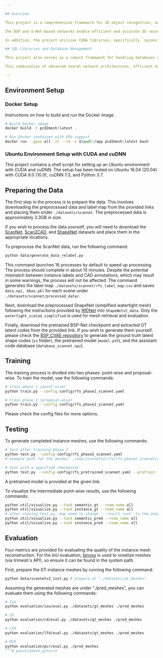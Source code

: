 ```yaml
---

## Overview

This project is a comprehensive framework for 3D object recognition, annotation, and reconstruction from point clouds. It leverages advanced neural network architectures including Binary Space Partitioning (BSP) tree-based networks, U-Net-based networks, Transformer networks, and PointNet++ networks.

The BSP and U-Net-based networks enable efficient and accurate 3D reconstruction from point clouds. Transformer networks, renowned for their effectiveness in natural language processing tasks, are employed to handle the complex relationships and structures within 3D data. PointNet++, a highly effective network for point cloud processing, is used to capture both fine details and global structures.

In addition, the project utilizes CUDA libraries, specifically `spconv`, to efficiently handle sparse tensors. This ensures that the project can handle large amounts of data and complex computations, making it suitable for a wide range of applications.

## SQL Libraries and Database Management

This project also serves as a robust framework for handling databases using all major SQL libraries. It provides functionalities for collecting, managing, and visualizing point data for further use in comparison and analysis. The project leverages SQL commands and Python libraries for SQL databases to efficiently manage and manipulate 3D object data, enhancing the project's capabilities in handling complex 3D reconstructions.

This combination of advanced neural network architectures, efficient data handling techniques, and comprehensive database management makes this project a truly badass framework for anyone looking to dive deep into the world of 3D data, machine learning, and database management.

---
```


## Environment Setup

### Docker Setup

Instructions on how to build and run the Docker image.

```bash
# Build Docker image
docker build -t pcd2mesh:latest .

# Run Docker container with GPU support
docker run --gpus all -it --rm -v $(pwd):/app pcd2mesh:latest bash
```

### Ubuntu Environment Setup with CUDA and cuDNN

This project contains a shell script for setting up an Ubuntu environment with CUDA and cuDNN. The setup has been tested on Ubuntu 16.04 (20.04) with CUDA 9.0 (10.0), cuDNN 7.3, and Python 3.7.


## Preparing the Data

The first step in the process is to prepare the data. This involves downloading the preprocessed data and label map from the provided links and placing them under `./datasets/scannet`. The preprocessed data is approximately 3.3GB in size.

If you wish to process the data yourself, you will need to download the [ScanNet](http://www.scan-net.org/), [Scan2CAD](https://github.com/skanti/Scan2CAD), and [ShapeNet](https://shapenet.org/) datasets and place them in the appropriate locations.

To preprocess the ScanNet data, run the following command:

```bash
python data/generate_data_relabel.py
```

This command launches 16 processes by default to speed up processing. The process should complete in about 10 minutes. Despite the potential mismatch between instance labels and CAD annotations, which may result in some warnings, the process will not be affected. The command generates the label map `./datasets/scannet/rfs_label_map.csv` and saves `data.npz, bbox.pkl` for each scene under `./datasets/scannet/processed_data/`.

Next, download the preprocessed ShapeNet (simplified watertight mesh) following the instructions provided by [RfDNet](https://github.com/yinyunie/RfDNet) into `ShapeNetv2_data`. Only the `watertight_scaled_simplified` is used for mesh retrieval and evaluation.

Finally, download the pretrained BSP-Net checkpoint and extracted GT latent codes from the provided link. If you wish to generate them yourself, please check the [BSP_CVAE repository](https://github.com/ashawkey/bsp_cvae) to generate the ground truth latent shape codes (`zs` folder), the pretrained model (`model.pth`), and the assistant code database (`database_scannet.npz`).

## Training

The training process is divided into two phases: point-wise and proposal-wise. To train the model, use the following commands:

```bash
# train phase 1 (point-wise)
python train.py --config config/rfs_phase1_scannet.yaml

# train phase 2 (proposal-wise)
python train.py --config config/rfs_phase2_scannet.yaml
```

Please check the config files for more options.

## Testing

To generate completed instance meshes, use the following commands:

```bash
# test after training phase 2
python test.py --config config/rfs_phase2_scannet.yaml
# example path for the meshes: ./exp/scannetv2/rfs/rfs_phase2_scannet/result/epoch256_nmst0.3_scoret0.05_npointt100/val/trimeshes/

# test with a specified checkpoint
python test.py --config config/rfs_pretrained_scannet.yaml --pretrain ./pointgroup_phase2_scannet-000000256.pth
```

A pretrained model is provided at the given link.

To visualize the intermediate point-wise results, use the following commands:

```bash
python util/visualize.py --task semantic_gt --room_name all
python util/visualize.py --task instance_gt --room_name all
# after running test.py, may need to change `--result_root` to the output directory, check the script for more details.
python util/visualize.py --task semantic_pred --room_name all
python util/visualize.py --task instance_pred --room_name all
```

## Evaluation

Four metrics are provided for evaluating the quality of the instance mesh reconstruction. For the IoU evaluation, [binvox](https://www.patrickmin.com/binvox/) is used to voxelize meshes (via trimesh's API), so ensure it can be found in the system path.

First, prepare the GT instance meshes by running the following command:

```bash
python data/scannetv2_inst.py # prepare at "./datasets/gt_meshes"
```

Assuming the generated meshes are under "./pred_meshes", you can evaluate them using the following commands:

```bash
# IoU
python evaluation/iou/eval.py ./datasets/gt_meshes ./pred_meshes

# CD
python evaluation/cd/eval.py ./datasets/gt_meshes ./pred_meshes

# LFD
python evaluation/lfd/eval.py ./datasets/gt_meshes ./pred_meshes

# PCR
python evaluation/pcr/eval.py ./pred_meshes
```# points2mesh_pytorch
